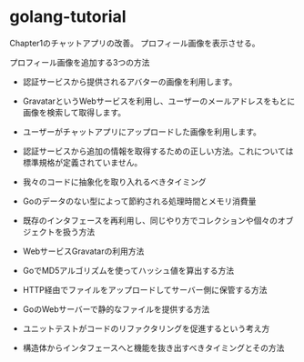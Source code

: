 # golang-tutorial

Chapter1のチャットアプリの改善。
プロフィール画像を表示させる。

プロフィール画像を追加する3つの方法

- 認証サービスから提供されるアバターの画像を利用します。
- GravatarというWebサービスを利用し、ユーザーのメールアドレスをもとに画像を検索して取得します。
- ユーザーがチャットアプリにアップロードした画像を利用します。

- 認証サービスから追加の情報を取得するための正しい方法。これについては標準規格が定義されていません。
- 我々のコードに抽象化を取り入れるべきタイミング
- Goのデータのない型によって節約される処理時間とメモリ消費量
- 既存のインタフェースを再利用し、同じやり方でコレクションや個々のオブジェクトを扱う方法
- WebサービスGravatarの利用方法
- GoでMD5アルゴリズムを使ってハッシュ値を算出する方法
- HTTP経由でファイルをアップロードしてサーバー側に保管する方法
- GoのWebサーバーで静的なファイルを提供する方法
- ユニットテストがコードのリファクタリングを促進するという考え方
- 構造体からインタフェースへと機能を抜き出すべきタイミングとその方法
